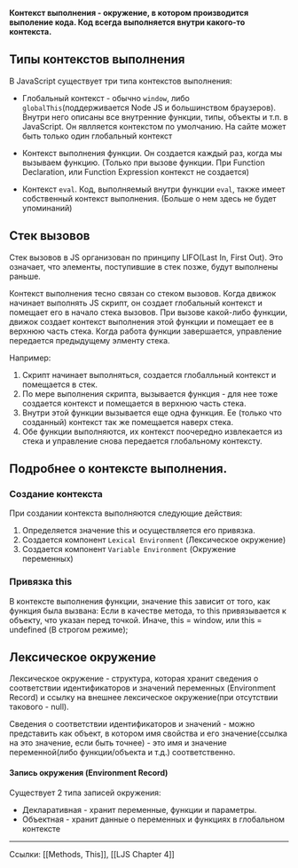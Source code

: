 **Контекст выполнения - окружение, в котором производится выполение кода. Код всегда выполняется внутри какого-то контекста.**


## Типы контекстов выполнения

В JavaScript существует три типа контекстов выполнения:

-  Глобальный контекст - обычно `window`, либо `globalThis`(поддерживается Node JS и большинством браузеров). Внутри него описаны все внутренние функции, типы, объекты и т.п. в JavaScript. Он явлляется контекстом по умолчанию. На сайте может быть только один глобальный контекст 

-  Контекст выполнения функции. Он создается каждый раз, когда мы вызываем функцию. (Только при вызове функции. При Function Declaration, или Function Expression контекст не создается) 

-   Контекст  `eval`. Код, выполняемый внутри функции `eval`, также имеет собственный контекст выполнения. (Больше о нем здесь не будет упоминаний)

## Стек вызовов

Стек вызовов в JS организован по принципу LIFO(Last In, First Out). Это означает, что элементы, поступившие в стек позже, будут выполнены раньше.

Контекст выполнения тесно связан со стеком вызовов. 
Когда движок начинает выполнять JS скрипт, он создает глобальный контекст и помещает его в начало стека вызовов. При вызове какой-либо функции, движок создает контекст выполнения этой функции и помещает ее в верхнюю часть стека.
Когда работа функции завершается, управление передается предыдущему элменту стека.

Например:
1) Скрипт начинает выполняться, создается глобалльный контекст и помещается в стек. 
2) По мере выполнения скрипта, вызывается функция - для нее тоже создается контекст и помещается в верхнюю часть стека.
3) Внутри этой функции вызывается еще одна функция. Ее (только что созданный) контекст так же помещается наверх стека.
4) Обе функции выполняются, их контекст поочередно извлекается из стека и управление снова передается глобальному контексту.

## Подробнее о контексте выполнения.
### Создание контекста 
При создании контекста выполняются следующие действия:
1) Определяется значение this и осуществляется его привязка.
2) Создается компонент `Lexical Environment` (Лексическое окружение)
3) Создается компонент `Variable Environment` (Окружение переменных)

### Привязка this
В контексте выполнения функции, значение this зависит от того, как функция была вызвана: 
Если в качестве метода, то this привязывается к объекту, что указан перед точкой. 
Иначе, this = window, или this = undefined (В строгом режиме);
 

## Лексическое окружение
Лексическое окружение - структура, которая хранит сведения о соответствии идентификаторов и значений переменных (Environment Record) и ссылку на внешнее лексическое окружение(при отсутствии такового - null).

Сведения о соответствии идентификаторов и значений - можно представить как объект, в котором имя свойства и его значение(ссылка на это значение, если быть точнее) - это имя и значение переменной(либо функции/объекта и т.д.) соответственно.

#### Запись окружения (Environment Record)
Существует 2 типа записей окружения:
- Декларативная - хранит переменные, функции и параметры.
- Объектная - хранит данные о переменных и функциях в глобальном контексте

---

Ссылки: [[Methods, This]], [[LJS Chapter 4]]
